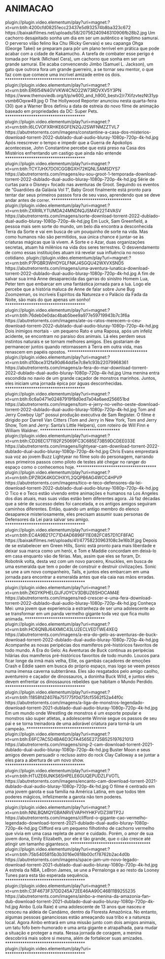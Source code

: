 # ANIMACAO

<item>
<title>[COLOR silver][B] O Lendário Cão Guerreiro - Legendado (2022) [/COLOR][/B][COLOR BLUE]  FULL HD  [B][/COLOR][/B]</title>
<link>plugin://plugin.video.elementum/play?uri=magnet:?xt=urn:btih:4200cfd08251ecc23437e5d932574b8ba323c672</link>
<thumbnail>https://baixakifilmes.net/uploads/58/20756240946310906fb28b2.jpg</thumbnail>
<fanart></fanart>
<info>Um cachorro desajeitado sonha um dia em ser um autêntico e legítimo samurai. O perverso vilão felino Ika Chu (Ricky Gervais) e seu capanga Ohga (George Takei) se preparam para pôr um plano terrível em prática que pode acabar com a cidade de Kakamucho. A tarefa de combater esse perigo é tomada por Hank (Michael Cera), um cachorro que sonha em ser um grande samurai. Ele acaba convencendo Jimbo (Samuel L. Jackson), um gato que outrora fora um grande guerreiro, a se tornar seu mentor, o que faz com que comece uma incrível amizade entre os dois.</info>
</item> 
*************************************

<item>
<title>[COLOR silver][B]DC LIGA DOS SUPER PETS  [/COLOR][/B][COLOR BLUE]  FULL HD  [B][/COLOR][/B]</title>
<link>plugin://plugin.video.elementum/play?uri=magnet:?xt=urn:btih:ER6I54N4GVVKW4CNO22W73RDVXV5Y3PN</link>
<thumbnail>https://www.themoviedb.org/t/p/w600_and_h900_bestv2/r7XifzvtezNt31ypvsmb6Oqxw49.jpg</thumbnail>
<fanart></fanart>
<info>O The Hollywood Reporter anunciou nesta quarta-feira (30) que a Warner Bros definiu a data de estreia do novo filme de animação baseado em propriedades da DC: Super Pets.</info>
</item> 
*************************************
<item>
<title>[COLOR silver][B] CONSTANTINE [/COLOR][/B][COLOR BLUE]  FULL HD  [B][/COLOR][/B]</title>
<link>plugin://plugin.video.elementum/play?uri=magnet:?xt=urn:btih:I6LCVOFXRHKE6GFEN2QJ2SWFNMZZTVL7</link>
<thumbnail>https://abutretorrents.com/imagens/constantine-a-casa-dos-misterios-download-torrent-2022-dublado-dual-audio-bluray-1080p-720p-4k-hd.jpg</thumbnail>
<fanart></fanart>
<info>Após reescrever o tempo e impedir que a Guerra de Apokolips acontecesse, John Constantine percebe que está preso na Casa dos Mistérios enfrentando um castigo que ainda não entende</info>
</item> 
*************************************


<item>
<title>[COLOR yelow][B] SÉRIE: [/COLOR] [COLOR BLUE] Eu Sou Groot - 1ª Temporada [B][/COLOR][/B][COLOR BLUE]  FULL HD  [B][/COLOR][/B]</title>
<link>plugin://plugin.video.elementum/play?uri=magnet:?xt=urn:btih:TCY7JHX7DOICGGBGXH72KQNLSAMSDYS7</link>
<thumbnail>https://abutretorrents.com/imagens/eu-sou-groot-1-temporada-download-torrent-2022-dublado-dual-audio-bluray-1080p-720p-4k-hd.jpg</thumbnail>
<fanart></fanart>
<info>Série de curtas para o Disney+ focado nas aventuras de Groot. Seguindo os eventos de “Guardiões da Galáxia Vol 1”, Baby Groot finalmente está pronto para tentar dar seus primeiros passos fora de seu vaso, aprendendo que se deve andar antes de correr.</info>
</item> 
*************************************


<item>
<title>[COLOR silver][B] Sorte [/COLOR][/B][COLOR BLUE]  FULL HD  [B][/COLOR][/B]</title>
<link>plugin://plugin.video.elementum/play?uri=magnet:?xt=urn:btih:ZXRIRLYTUMDA24MNDNQJSM4V22T4VASV</link>
<thumbnail>https://abutretorrents.com/imagens/sorte-download-torrent-2022-dublado-dual-audio-bluray-1080p-720p-4k-hd.jpg</thumbnail>
<fanart></fanart>
<info>Em Luck, Sam Greenfield, a pessoa mais sem sorte do mundo, um belo dia encontra a desconhecida Terra da Sorte e vai em busca de um pouquinho de sorte na vida. Mas como humanos não são permitidos, sua única chance é juntar-se às criaturas mágicas que lá vivem. A Sorte e o Azar, duas organizações secretas, atuam há milênios na vida dos seres terrestres. O desvendamento de como essas instituições atuam irá revelar sua influência no nosso cotidiano.</info>
</item> 


<item>
<title>[COLOR silver][B] Uma Aventura Lunática [/COLOR][/B][COLOR BLUE]  FULL HD  [B][/COLOR][/B]</title>
<link>plugin://plugin.video.elementum/play?uri=magnet:?xt=urn:btih:P7PGBR3WHOYGLFNKJ4SGQU42WXVXSND5</link>
<thumbnail>https://abutretorrents.com/imagens/uma-aventura-lunatica-download-torrent-2022-dublado-dual-audio-bluray-1080p-720p-4k-hd.jpg</thumbnail>
<fanart></fanart>
<info>A fim de salvar sua irmã Anne desaparecida das garras do sinistro Homem Lua, Peter tem que embarcar em uma fantástica jornada para a lua. Logo ele percebe que a história maluca de Anne de falar sobre June Bug Zoomzeman, os incríveis Espíritos da Natureza e o Palácio da Fada da Noite, são mais do que apenas um sonho!</info>
</item> 
*************************************

<item>
<title>[COLOR silver][B]  Até os Ratos Merecem o Céu [/COLOR][/B][COLOR BLUE]  FULL HD  [B][/COLOR][/B]</title>
<link>plugin://plugin.video.elementum/play?uri=magnet:?xt=urn:btih:76deb0e0dac4bab5bee9a977e59719943b7c3f6a</link>
<thumbnail>https://abutretorrents.com/imagens/ate-os-ratos-merecem-o-ceu-download-torrent-2022-dublado-dual-audio-bluray-1080p-720p-4k-hd.jpg</thumbnail>
<fanart></fanart>
<info> Dois inimigos mortais - um pequeno Rato e uma Raposa, após um infeliz acidente, se encontram no paraíso dos animais. Lá eles perdem seus instintos naturais e se tornam melhores amigos. Eles gostariam de permanecer juntos quando retornassem à Terra em outra vida, mas renascem em papéis opostos.</info>
</item> 
*************************************

<item>
<title>[COLOR silver][B] A Fera do Mar [/COLOR][/B][COLOR BLUE]  FULL HD  [B][/COLOR][/B]</title>
<link>plugin://plugin.video.elementum/play?uri=magnet:?xt=urn:btih:d10bce312fa90d64dd5e7c8e1c93b22079968361</link>
<thumbnail>https://abutretorrents.com/imagens/a-fera-do-mar-download-torrent-2022-dublado-dual-audio-bluray-1080p-720p-4k-hd.jpg</thumbnail>
<fanart></fanart>
<info> Uma menina entra escondida no navio de um grande caçador de monstros marinhos. Juntos, eles iniciam uma jornada épica por águas desconhecidas.</info>
</item> 
*************************************

<item>
<title>[COLOR silver][B] Tom e Jerry no Velho Oeste [/COLOR][/B][COLOR BLUE]  FULL HD  [B][/COLOR][/B]</title>
<link>plugin://plugin.video.elementum/play?uri=magnet:?xt=urn:btih:6c6a0471e02487919f8d0ed7a04a6aed256651bd</link>
<thumbnail>https://abutretorrents.com/imagens/tom-e-jerry-no-velho-oeste-download-torrent-2022-dublado-dual-audio-bluray-1080p-720p-4k-hd.jpg</thumbnail>
<fanart></fanart>
<info>Tom and Jerry Cowboy Up!" possui produção executiva de Sam Register. O filme é dirigido por Darrell Van Citters (Tom and Jerry in New York, Tom and Jerry Show, Tom and Jerry: Santa’s Little Helpers), com roteiro de Will Finn e William Waldner.</info>
</item> 
*************************************

<item>
<title>[COLOR silver][B] Lightyear [/COLOR][/B][COLOR BLUE]  FULL HD  [B][/COLOR][/B]</title>
<link>plugin://plugin.video.elementum/play?uri=magnet:?xt=urn:btih:CD26EC171192F25069FC3C685E73B59DCDEE033E</link>
<thumbnail>https://abutretorrents.com/imagens/lightyear-cam-download-torrent-2022-dublado-dual-audio-bluray-1080p-720p-4k-hd.jpg</thumbnail>
<fanart></fanart>
<info>Chris Evans emprestará sua voz ao jovem Buzz Lightyear no filme solo do personagem, narrando seus primeiros passos como piloto de testes até chegar no ranger do espaço como o conhecemos hoje.</info>
</item> 
*************************************

<item>
<title>[COLOR silver][B] Tico e Teco - Defensores da Lei  [/COLOR][/B][COLOR BLUE]  FULL HD  [B][/COLOR][/B]</title>
<link>plugin://plugin.video.elementum/play?uri=magnet:?xt=urn:btih:DPZRGK4KGCIHXYL2QQPB6AG4WCC4HPVP</link>
<thumbnail>https://abutretorrents.com/imagens/tico-e-teco-defensores-da-lei-download-torrent-2022-dublado-dual-audio-bluray-1080p-720p-4k-hd.jpg</thumbnail>
<fanart></fanart>
<info>O Tico e o Teco estão vivendo entre animações e humanos na Los Angeles dos dias atuais, mas suas vidas estão bem diferentes agora. Já faz décadas que a série de sucesso deles foi cancelada, e os antigos amigos seguiram caminhos diferentes. Então, quando um antigo membro do elenco desaparece misteriosamente, eles precisam assumir suas personas de Defensores da Lei para salvar seu amigo.</info>
</item> 
*************************************

<item>
<title>[COLOR silver][B] Sonic 2 - O Filme [/COLOR][/B][COLOR BLUE]  FULL HD  [B][/COLOR][/B]</title>
<link>plugin://plugin.video.elementum/play?uri=magnet:?xt=urn:btih:EC4A9B217C71D4AD6896F11E082FC857D1CF8FAC</link>
<thumbnail>https://baixakifilmes.net/uploads/41/47758230963108c3e16b3f.jpg</thumbnail>
<fanart></fanart>
<info>Depois de se estabelecer em Green Hills, Sonic está pronto para mais liberdade e deixar sua marca como um herói, e Tom e Maddie concordam em deixá-lo em casa enquanto vão de férias. Mas, assim que eles se foram, Dr. Robotnik volta, desta vez com um novo parceiro, Knuckles, em busca de uma esmeralda que tem o poder de construir e destruir civilizações. Sonic se une a um novo companheiro, Tails, e juntos eles embarcam em uma jornada para encontrar a esmeralda antes que ela caia nas mãos erradas.</info>
</item> 
*************************************

<item>
<title>[COLOR silver][B] Red - Crescer é uma Fera [/COLOR][/B][COLOR BLUE]  FULL HD  [B][/COLOR][/B]</title>
<link>plugin://plugin.video.elementum/play?uri=magnet:?xt=urn:btih:ZKGYKPHELGIJFJOYCV3DBUZ6SHOCAM4E</link>
<thumbnail>https://abutretorrents.com/imagens/red-crescer-e-uma-fera-download-torrent-2022-dublado-dual-audio-bluray-1080p-720p-4k-hd.jpg</thumbnail>
<fanart></fanart>
<info>Conheça Mei: uma jovem que experiencia a estranheza de ser uma adolescente ao se transformar em um panda vermelho gigante toda vez que fica muito animada.</info>
</item> 
*************************************

<item>
<title>[COLOR silver][B] A Era do Gelo - As Aventuras de Buck  [/COLOR][/B][COLOR BLUE]  FULL HD  [B][/COLOR][/B]</title>
<link>plugin://plugin.video.elementum/play?uri=magnet:?xt=urn:btih:HC6QNBJ64XMIC43LU2ECLVEDTWE4XEQ</link>
<thumbnail>https://abutretorrents.com/imagens/a-era-do-gelo-as-aventuras-de-buck-download-torrent-2022-dublado-dual-audio-bluray-1080p-720p-4k-hd.jpg</thumbnail>
<fanart></fanart>
<info>Acompanhe as novas peripécias dos mamíferos pré-históricos favoritos de todo mundo. A Era do Gelo: As Aventuras de Buck continua as peripécias hilárias dos mamíferos pré-históricos favoritos de todo mundo. Loucos para ficar longe da irmã mais velha, Ellie, os gambás caçadores de emoções Crash e Eddie saem em busca do próprio espaço, mas logo se veem presos numa imensa caverna subterrânea. Eles são resgatados pelo amigo caolho, aventureiro e caçador de dinossauros, a doninha Buck Wild, e juntos eles devem enfrentar os dinossauros rebeldes que habitam o Mundo Perdido.</info>
</item> 
*************************************

<item>
<title>[COLOR silver][B] A LIGA DE MONSTROS [/COLOR][/B][COLOR BLUE]  FULL HD  [B][/COLOR][/B]</title>
<link>plugin://plugin.video.elementum/play?uri=magnet:?xt=urn:btih:11858fd24076a751775f0d75fcf5562f52a44f0c</link>
<thumbnail>https://abutretorrents.com/imagens/a-liga-de-monstros-legendado-download-torrent-2021-dublado-dual-audio-bluray-1080p-720p-4k-hd.jpg</thumbnail>
<fanart></fanart>
<info>Em um mundo onde Wrestling de monstros é um esporte popular e monstros são super atletas, a adolescente Winnie segue os passos de seu pai e se torna treinadora de uma adorável criatura para torná-la um campeão.</info>
</item> 
*************************************

<item>
<title>[COLOR silver][B] SING 2 [/COLOR][/B][COLOR BLUE]  FULL HD  [B][/COLOR][/B]</title>
<link>plugin://plugin.video.elementum/play?uri=magnet:?xt=urn:btih:E6FC7AC5D4BA6D3CFA4565E2725B525197621013</link>
<thumbnail>https://abutretorrents.com/imagens/sing-2-cam-download-torrent-2021-dublado-dual-audio-bluray-1080p-720p-4k-hd.jpg</thumbnail>
<fanart></fanart>
<info>Buster Moon e seus amigos devem persuadir o recluso astro do rock Clay Calloway a se juntar a eles para a abertura de um novo show.</info>
</item> 
*************************************

<item>
<title>[COLOR silver][B] ENCANTO [/COLOR][/B][COLOR BLUE]  FULL HD  [B][/COLOR][/B]</title>
<link>plugin://plugin.video.elementum/play?uri=magnet:?xt=urn:btih:HTUZE6UNKS65HPELE6GUQEPUDZLFVOTL</link>
<thumbnail>https://abutretorrents.com/imagens/encanto-cam-download-torrent-2021-dublado-dual-audio-bluray-1080p-720p-4k-hd.jpg</thumbnail>
<fanart></fanart>
<info>O filme é centrado em uma jovem garota e sua família na América Latina, em que todos têm poderes mágicos, infelizmente a garota não tem poderes.</info>
</item> 
*************************************

<item>
<title>[COLOR silver][B] Clifford - O Gigante Cão Vermelho [/COLOR][/B][COLOR BLUE]  FULL HD  [B][/COLOR][/B]</title>
<link>plugin://plugin.video.elementum/play?uri=magnet:?xt=urn:btih:NNLBQMQYGBANRVEVAPHYHKFVDZ3WTP2J</link>
<thumbnail>https://abutretorrents.com/imagens/clifford-o-gigante-cao-vermelho-legendado-download-torrent-2021-dublado-dual-audio-bluray-1080p-720p-4k-hd.jpg</thumbnail>
<fanart></fanart>
<info>Clifford era um pequeno filhotinho de cachorro vermelho que vivia em uma casa repleta de amor e cuidado. Porém, o amor de sua jovem dona, Emily Elizabeth, por ele é tão grande, que o cão cresce até atingir um tamanho gigantesco.</info>
</item> 
*************************************

<item>
<title>[COLOR silver][B] Space Jam - Um Novo Legado [/COLOR][/B][COLOR BLUE]  FULL HD  [B][/COLOR][/B]</title>
<link>plugin://plugin.video.elementum/play?uri=magnet:?xt=urn:btih:75b5405815b3b3016e0818b00cf78762b2ac4d0b</link>
<thumbnail>https://abutretorrents.com/imagens/space-jam-um-novo-legado-download-torrent-2021-dublado-dual-audio-bluray-1080p-720p-4k-hd.jpg</thumbnail>
<fanart></fanart>
<info> A estrela da NBA, LeBron James, se une a Pernalonga e ao resto da Looney Tunes para esta tão esperada sequência.</info>
</item> 
*************************************

<item>
<title>[COLOR silver][B] Ainbo - A Menina da Amazônia  [/COLOR][/B][COLOR BLUE]  FULL HD  [B][/COLOR][/B]</title>
<link>plugin://plugin.video.elementum/play?uri=magnet:?xt=urn:btih:C3F4673F37DD245A72EE46AA90C46B11B9255235</link>
<thumbnail>https://abutretorrents.com/imagens/ainbo-a-menina-da-amazonia-fan-dub-download-torrent-2021-dublado-dual-audio-bluray-1080p-720p-4k-hd.jpg</thumbnail>
<fanart></fanart>
<info> Ainbo (Lola Raie) é uma adolescente de 13 anos que nasceu e cresceu na aldeia de Candámo, dentro da Floresta Amazônica. No entanto, algumas pessoas gananciosas estão ameaçando sua tribo e a natureza local. Agora Ainbo entrará em uma missão junto com dois amigos animais, um tatu fofo bem-humorado e uma anta gigante e atrapalhada, para mudar a situação e proteger a mata. Nessa jornada de coragem, a menina descobrirá mais sobre si mesma, além de fortalecer suas amizades.</info>
</item> 
*************************************

<item>
<title>[COLOR silver][B]  [/COLOR][/B][COLOR BLUE]  FULL HD  [B][/COLOR][/B]</title>
<link>plugin://plugin.video.elementum/play?uri=</link>
<thumbnail></thumbnail>
<fanart></fanart>
<info></info>
</item> 
*************************************


